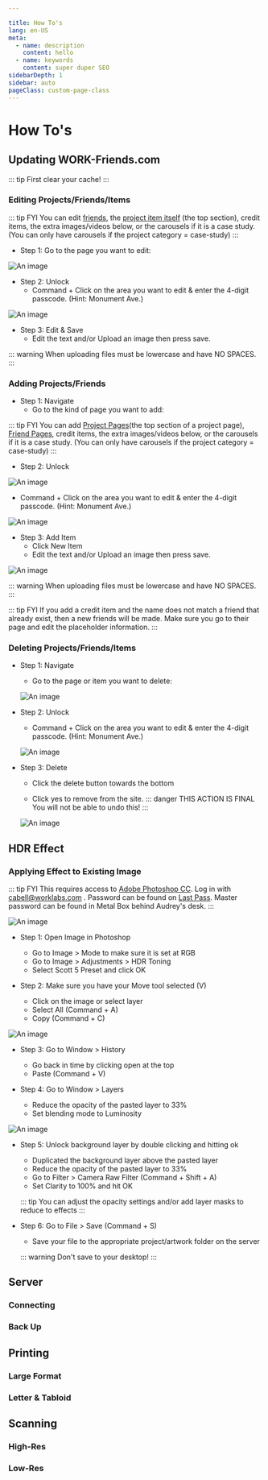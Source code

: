 ```yaml
---

title: How To's
lang: en-US
meta:
  - name: description
    content: hello
  - name: keywords
    content: super duper SEO
sidebarDepth: 1
sidebar: auto
pageClass: custom-page-class
---
```

# How To's

## Updating WORK-Friends.com

::: tip
First clear your cache!
:::

### Editing Projects/Friends/Items



::: tip FYI
You can edit [friends](http://work-friends.com/friends/person.html?id=1), the [project item itself](http://work-friends.com/projects/project.html?id=1) (the top section), credit items, the extra images/videos below, or the carousels if it is a case study. (You can only have carousels if the project category = case-study)
:::


- Step 1: Go to the page you want to edit:


![An image](./command.jpg)

- Step 2: Unlock
  - Command + Click on the area you want to edit & enter the 4-digit passcode. (Hint: Monument Ave.)

![An image](./unlock.png)

- Step 3: Edit & Save
  - Edit the text and/or Upload an image then press save.

::: warning
When uploading files must be lowercase and have NO SPACES.
:::

### Adding Projects/Friends

- Step 1: Navigate
  - Go to the kind of page you want to add:

::: tip FYI
You can add [Project Pages](http://work-friends.com/projects/project.html?id=1)(the top section of a project page), [Friend Pages](http://work-friends.com/friends/person.html?id=1), credit items, the extra images/videos below, or the carousels if it is a case study. (You can only have carousels if the project category = case-study)
:::

- Step 2: Unlock

![An image](./command.jpg)

- Command + Click on the area you want to edit & enter the 4-digit passcode. (Hint: Monument Ave.)

![An image](./unlock.png)

- Step 3: Add Item
  - Click New Item
  - Edit the text and/or Upload an image then press save.


![An image](./add.gif)


::: warning
When uploading files must be lowercase and have NO SPACES.
:::

::: tip FYI
If you add a credit item and the name does not match a friend that already exist, then a new friends will be made. Make sure you go to their page and edit the placeholder information.
:::

### Deleting Projects/Friends/Items
- Step 1: Navigate
  - Go to the page or item you want to delete:

  ![An image](./command.jpg)

- Step 2: Unlock
  - Command + Click on the area you want to edit & enter the 4-digit passcode. (Hint: Monument Ave.)

  ![An image](./unlock.png)

- Step 3: Delete
  - Click the delete button towards the bottom

  - Click yes to remove from the site.
  ::: danger THIS ACTION IS FINAL
  You will not be able to undo this!
  :::


  ![An image](./delete.png)


## HDR Effect

### Applying Effect to Existing Image

::: tip FYI
This requires access to [Adobe Photoshop CC](https://accounts.adobe.com/). Log in with cabell@worklabs.com . Password can be found on [Last Pass](http://lastpass.com). Master password can be found in Metal Box behind Audrey's desk.
:::

![An image](./scott5.png)

- Step 1: Open Image in Photoshop
  - Go to Image > Mode to make sure it is set at RGB
  - Go to Image > Adjustments > HDR Toning
  - Select Scott 5 Preset and click OK

- Step 2: Make sure you have your Move tool selected (V)
  - Click on the image or select layer
  - Select All (Command + A)
  - Copy (Command + C)

![An image](./history.png)

- Step 3: Go to Window > History
  - Go back in time by clicking open at the top
  - Paste (Command + V)

- Step 4: Go to Window > Layers
  - Reduce the opacity of the pasted layer to 33%
  - Set blending mode to Luminosity

![An image](./filter.png)

- Step 5: Unlock background layer by double clicking and hitting ok
  - Duplicated the background layer above the pasted layer
  - Reduce the opacity of the pasted layer to 33%
  - Go to Filter > Camera Raw Filter  (Command + Shift + A)
  - Set Clarity to 100% and hit OK

  ::: tip
  You can adjust the opacity settings and/or add layer masks to reduce to effects
  :::

- Step 6: Go to File > Save (Command + S)
  - Save your file to the appropriate project/artwork folder on the server

  ::: warning
  Don't save to your desktop!
  :::


## Server

### Connecting

### Back Up

## Printing

### Large Format

### Letter & Tabloid

## Scanning

### High-Res

### Low-Res
